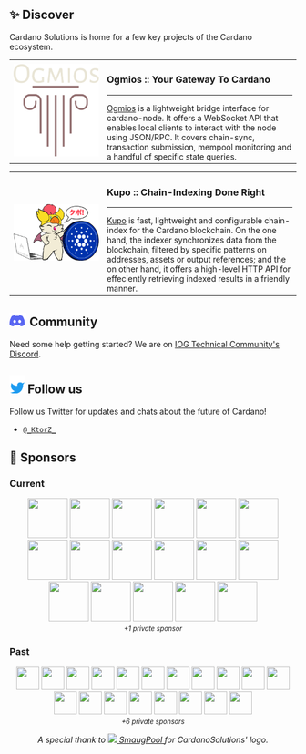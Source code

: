 ## ✨ Discover

Cardano Solutions is home for a few key projects of the Cardano ecosystem.

<table style="border: none">
<tr>
<td width="150"><picture><source media="(prefers-color-scheme: light)" srcset="https://raw.githubusercontent.com/CardanoSolutions/ogmios/master/branding/ogmios__light.png"><img alt="Ogmios: gateway to Cardano" src="https://raw.githubusercontent.com/CardanoSolutions/ogmios/master/branding/ogmios__dark.png" width="150"></picture></td>
<td><h3>Ogmios :: Your Gateway To Cardano</h3><hr/><a href="https://github.com/cardanosolutions/ogmios">Ogmios</a> is a lightweight bridge interface for cardano-node. It offers a WebSocket API that enables local clients to interact with the node using JSON/RPC. It covers chain-sync, transaction submission, mempool monitoring and a handful of specific state queries.</td>
</tr>
</table>

<table style="border: none">
<tr>
<td width="150"><img  width="150" alt="Kupo :: Chain-Indexing Done Right" src="https://raw.githubusercontent.com/CardanoSolutions/kupo/master/docs/kupo.png"></td>
<td><h3>Kupo :: Chain-Indexing Done Right</h3><hr/><a href="https://github.com/cardanosolutions/kupo">Kupo</a> is fast, lightweight and configurable chain-index for the Cardano blockchain. On the one hand, the indexer synchronizes data from the blockchain, filtered by specific patterns on addresses, assets or output references; and the on other hand, it offers a high-level HTTP API for effeciently retrieving indexed results in a friendly manner.</td>
</tr>
</table>

## <img src="https://raw.githubusercontent.com/CardanoSolutions/ogmios/master/.github/discord.svg" height="24" /> Community

Need some help getting started? We are on [IOG Technical Community's Discord](https://discord.gg/ZeyDn65t5v).

## <img src="https://raw.githubusercontent.com/CardanoSolutions/ogmios/master/.github/twitter.svg" height="32" /> Follow us

Follow us Twitter for updates and chats about the future of Cardano!

- [`@_KtorZ_`](https://twitter.com/_KtorZ_)

## 💖 Sponsors

### Current

<p align="center">
  <a href="https://github.com/butaneprotocol"><img src="https://avatars.githubusercontent.com/u/142697482?s=70&v=4" width=70 height=70 /></a> 
  <a href="https://sundaeswap.finance/"><img src="https://avatars.githubusercontent.com/u/83610786?s=70&v=4" width=70 height=70 /></a>
  <a href="https://blockfrost.io/"><img src="https://avatars.githubusercontent.com/u/70073210?s=70&v=4" width=70 height=70 /></a>
  <a href="https://github.com/DripDropz"><img src="https://avatars.githubusercontent.com/u/97243109?s=70&v=4" width=70 height=70 /></a>
  <a href="https://github.com/projectNEWM"><img src="https://avatars.githubusercontent.com/u/83253396?s=60&v=4" width=70 height=70 /></a>
  <a href="https://github.com/minswap"><img src="https://avatars.githubusercontent.com/u/80548193?s=70&v=4" width=70 height=70 /></a>
  <a href="https://github.com/aada-finance"><img src="https://avatars.githubusercontent.com/u/89693711?s=60&v=4" width=70 height=70 /></a>
  <a href="https://github.com/AndrewWestberg"><img src="https://avatars.githubusercontent.com/u/245918?s=60&v=4" width=70 height=70 /></a>
  <a href="https://github.com/McManford"><img src="https://avatars.githubusercontent.com/u/7148419?s=60&v=4" width=70 height=70 /></a>
  <a href="https://github.com/mpizenberg"><img src="https://avatars.githubusercontent.com/u/2905865?s=60&v=4" width=70 height=70 /></a>
  <a href="https://github.com/cffls"><img src="https://avatars.githubusercontent.com/u/48079971?s=70&v=4" width=70 height=70 /></a>
  <a href="https://github.com/OneDeuxTriSeiGo"><img src="https://avatars.githubusercontent.com/u/9424043?s=70&v=4" width=70 height=70 /></a>
  <a href="https://github.com/Quantumplation"><img src="https://avatars.githubusercontent.com/u/49870?v=4" width=70 height=70 /></a>
  <a href="https://github.com/codybutz"><img src="https://avatars.githubusercontent.com/u/3670430?s=70&v=4" width=70 height=70 /></a>
  <a href="https://github.com/scarmuega"><img src="https://avatars.githubusercontent.com/u/653886?s=70&v=4" width=70 height=70 /></a>
  <a href="https://github.com/perturbing"><img src="https://avatars.githubusercontent.com/u/107037423?s=70&v=4" width=70 height=70 /></a>
  <a href="https://github.com/prometheus-pool"><img src="https://avatars.githubusercontent.com/u/9547191?s=70&v=4" width=70 height=70 /></a>
  <br/>
    <small><i>+1 private sponsor</i></small>
</p>

### Past

<p align="center">
    <a href="https://raynetwork.io/"><img src="https://avatars.githubusercontent.com/u/153427773?s=200&v=4" width=40 height=40 /></a>
    <a href="https://eternl.io/"><img src="https://eternl.io/icons/favicon-128x128.png" width=40 height=40 /></a>
    <a href="https://jpeg.store/"><img src="https://avatars.githubusercontent.com/u/98781883?s=40&v=4" width=40 height=40 /></a>
    <a href="https://github.com/4TT1L4"><img src="https://avatars.githubusercontent.com/u/2914096?s=40&v=4" width=40 height=40 /></a>
    <a href="https://github.com/D-Biela"><img src="https://avatars.githubusercontent.com/u/23465326?s=40&v=4" width=40 height=40 /></a>
    <a href="https://github.com/Supersoloo"><img src="https://avatars.githubusercontent.com/u/121493964?s=40&v=4" width=40 height=40 /></a>
    <a href="https://github.com/kreate-art"><img src="https://avatars.githubusercontent.com/u/118675270?s=40&v=4" width=40 height=40 /></a>
    <a href="https://github.com/tokenstakepool"><img src="https://avatars.githubusercontent.com/u/101922076?s=40&v=4" width=40 height=40 /></a>
    <a href="https://github.com/artemwright"><img src="https://avatars.githubusercontent.com/u/83517471?s=40&v=4" width=40 height=40 /></a>
    <a href="https://github.com/mrbrinker"><img src="https://avatars.githubusercontent.com/u/41247403?s=40&v=4" width=40 height=40 /></a>
    <a href="https://github.com/will-break-it"><img src="https://avatars.githubusercontent.com/u/9065638?s=40&v=4" width=40 height=40 /></a>
    <a href="https://github.com/sacrelege"><img src="https://avatars.githubusercontent.com/u/7289595?s=40&v=4" width=40 height=40 /></a>
    <a href="https://github.com/kopeboy"><img src="https://avatars.githubusercontent.com/u/4728367?s=40&v=4" width=40 height=40 /></a>
    <a href="https://github.com/4TT1L4"><img src="https://avatars.githubusercontent.com/u/2914096?s=40&v=4" width=40 height=40 /></a>
    <a href="https://github.com/bosskopp"><img src="https://avatars.githubusercontent.com/u/1733427?s=40&v=4" width=40 height=40 /></a>
    <a href="https://github.com/NilsDannemann"><img src="https://avatars.githubusercontent.com/u/1572663?s=40&v=4" width=40 height=40 /></a>
    <a href="https://github.com/savaki"><img src="https://avatars.githubusercontent.com/u/108710?s=40&v=4" width=40 height=40 /></a>
    <a href="https://github.com/tapiocapool"><img src="https://avatars.githubusercontent.com/u/80033713?s=40&v=4" width=40 height=40 /></a>
    <a href="https://github.com/kayandra"><img src="https://avatars.githubusercontent.com/u/5002506?s=40&v=4" width=40 height=40 /></a>
    <br/>
    <small><i>+6 private sponsors</i></small>
</p>

<p align="center"><i>A special thank to <a href="https://github.com/SmaugPool"><img src="https://github.com/SmaugPool.png" height=20 /> SmaugPool </a> for CardanoSolutions' logo.</i></p>
